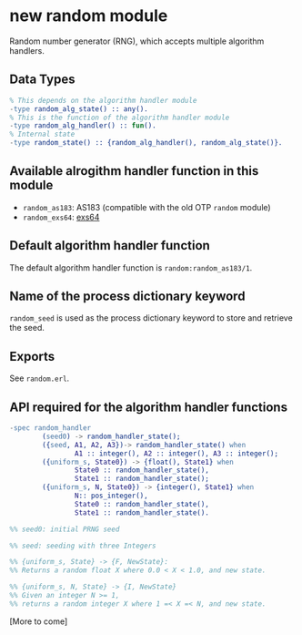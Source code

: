 # new random module

Random number generator (RNG), which accepts multiple algorithm handlers.

## Data Types

```erlang
% This depends on the algorithm handler module
-type random_alg_state() :: any().
% This is the function of the algorithm handler module
-type random_alg_handler() :: fun().
% Internal state
-type random_state() :: {random_alg_handler(), random_alg_state()}.
```    

## Available alrogithm handler function in this module

* `random_as183`: AS183 (compatible with the old OTP `random` module)
* `random_exs64`: [exs64](https://github.com/jj1bdx/exs64/)

## Default algorithm handler function

The default algorithm handler function is `random:random_as183/1`.

## Name of the process dictionary keyword

`random_seed` is used as the process dictionary keyword to store and retrieve the seed.

## Exports

See `random.erl`.

## API required for the algorithm handler functions

```erlang
-spec random_handler
        (seed0) -> random_handler_state();
        ({seed, A1, A2, A3})-> random_handler_state() when
                A1 :: integer(), A2 :: integer(), A3 :: integer();
        ({uniform_s, State0}) -> {float(), State1} when
                State0 :: random_handler_state(),
                State1 :: random_handler_state();
        ({uniform_s, N, State0}) -> {integer(), State1} when
                N:: pos_integer(),
                State0 :: random_handler_state(),
                State1 :: random_handler_state().

%% seed0: initial PRNG seed

%% seed: seeding with three Integers

%% {uniform_s, State} -> {F, NewState}:
%% Returns a random float X where 0.0 < X < 1.0, and new state.

%% {uniform_s, N, State} -> {I, NewState}
%% Given an integer N >= 1,
%% returns a random integer X where 1 =< X =< N, and new state.

```

[More to come]
